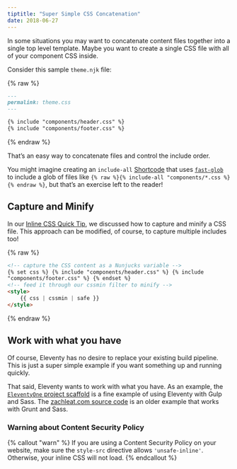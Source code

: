 ```yaml
---
tiptitle: "Super Simple CSS Concatenation"
date: 2018-06-27
---
```


In some situations you may want to concatenate content files together into a single top level template. Maybe you want to create a single CSS file with all of your component CSS inside.

Consider this sample `theme.njk` file:

{% raw %}

```markdown
---
permalink: theme.css
---

{% include "components/header.css" %}
{% include "components/footer.css" %}
```

{% endraw %}

That’s an easy way to concatenate files and control the include order.

You might imagine creating an `include-all` [Shortcode](/docs/shortcodes/) that uses [`fast-glob`](https://www.npmjs.com/package/fast-glob) to include a glob of files like `{% raw %}{% include-all "components/*.css %}{% endraw %}`, but that’s an exercise left to the reader!

## Capture and Minify

In our [Inline CSS Quick Tip](/docs/quicktips/inline-css/), we discussed how to capture and minify a CSS file. This approach can be modified, of course, to capture multiple includes too!

{% raw %}

```html
<!-- capture the CSS content as a Nunjucks variable -->
{% set css %} {% include "components/header.css" %} {% include
"components/footer.css" %} {% endset %}
<!-- feed it through our cssmin filter to minify -->
<style>
	{{ css | cssmin | safe }}
</style>
```

{% endraw %}

## Work with what you have

Of course, Eleventy has no desire to replace your existing build pipeline. This is just a super simple example if you want something up and running quickly.

That said, Eleventy wants to work with what you have. As an example, the [`EleventyOne` project scaffold](https://github.com/philhawksworth/eleventyone/) is a fine example of using Eleventy with Gulp and Sass. The [zachleat.com source code](https://github.com/zachleat/zachleat.com) is an older example that works with Grunt and Sass.

### Warning about Content Security Policy

{% callout "warn" %}
If you are using a Content Security Policy on your website, make sure the <code>style-src</code> directive allows <code>'unsafe-inline'</code>. Otherwise, your inline CSS will not load.
{% endcallout %}
